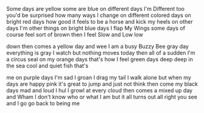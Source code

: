 Some days are yellow some are blue on different days I'm Different too you'd be surprised how many ways I change on different colored days on bright red days how good it feels to be a horse and kick my heels on other days I'm other things on bright blue days I flap My Wings some days of course feel sort of brown then I feel Slow and Low low

down then comes a yellow day and wee I am a busy Buzzy Bee gray day everything is gray I watch but nothing moves today then all of a sudden I'm a circus seal on my orange days that's how I feel green days deep deep in the sea cool and quiet fish that's

me on purple days I'm sad I groan I drag my tail I walk alone but when my days are happy pink it's great to jump and just not think then come my black days mad and loud I hul I growl at every cloud then comes a mixed up day and Wham I don't know who or what I am but it all turns out all right you see and I go go back to being me
